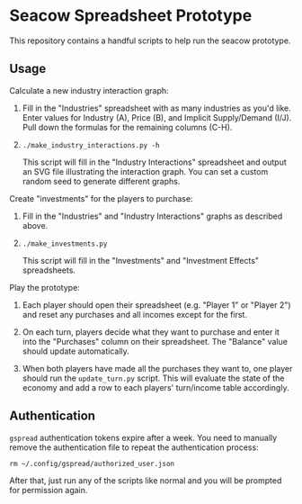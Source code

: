 Seacow Spreadsheet Prototype
============================
This repository contains a handful scripts to help run the seacow prototype.

Usage
-----
Calculate a new industry interaction graph:

1. Fill in the "Industries" spreadsheet with as many industries as you'd like. 
   Enter values for Industry (A), Price (B), and Implicit Supply/Demand (I/J). 
   Pull down the formulas for the remaining columns (C-H).

2. `./make_industry_interactions.py -h`

   This script will fill in the "Industry Interactions" spreadsheet and output 
   an SVG file illustrating the interaction graph.  You can set a custom random 
   seed to generate different graphs.

Create "investments" for the players to purchase:

1. Fill in the "Industries" and "Industry Interactions" graphs as described 
   above.

2. `./make_investments.py`

   This script will fill in the "Investments" and "Investment Effects" 
   spreadsheets.

Play the prototype:

1. Each player should open their spreadsheet (e.g. "Player 1" or "Player 2") 
   and reset any purchases and all incomes except for the first.

2. On each turn, players decide what they want to purchase and enter it into 
   the "Purchases" column on their spreadsheet.  The "Balance" value should 
   update automatically.

3. When both players have made all the purchases they want to, one player 
   should run the `update_turn.py` script.  This will evaluate the state of the 
   economy and add a row to each players' turn/income table accordingly.

Authentication
--------------
`gspread` authentication tokens expire after a week.  You need to manually 
remove the authentication file to repeat the authentication process:
```
rm ~/.config/gspread/authorized_user.json
```

After that, just run any of the scripts like normal and you will be prompted 
for permission again.
